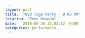 ```yaml
---
layout: post
title:  "NSO Toga Party - 9:00 PM"
location: "Penn Museum"
date:   2018-08-26 15:02:12 -0400
categories: performance
---
```

